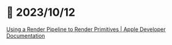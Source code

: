 # 📝 2023/10/12

[Using a Render Pipeline to Render Primitives | Apple Developer Documentation](https://developer.apple.com/documentation/metal/using_a_render_pipeline_to_render_primitives?language=objc)
